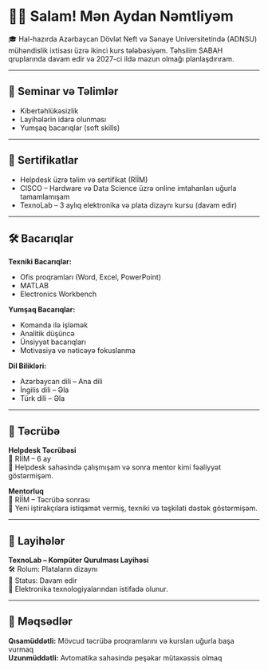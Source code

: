 # 👩‍💻 Salam! Mən Aydan Nəmtliyəm

🎓 Hal-hazırda Azərbaycan Dövlət Neft və Sənaye Universitetində (ADNSU) mühəndislik ixtisası üzrə ikinci kurs tələbəsiyəm. Təhsilim SABAH qruplarında davam edir və 2027-ci ildə məzun olmağı planlaşdırıram.

---

## 🧠 Seminar və Təlimlər
- Kibertəhlükəsizlik
- Layihələrin idarə olunması
- Yumşaq bacarıqlar (soft skills)

---

## 📜 Sertifikatlar
- Helpdesk üzrə təlim və sertifikat (RİİM)
- CISCO – Hardware və Data Science üzrə online imtahanları uğurla tamamlamışam
- TexnoLab – 3 aylıq elektronika və plata dizaynı kursu (davam edir)

---

## 🛠️ Bacarıqlar
**Texniki Bacarıqlar:**
- Ofis proqramları (Word, Excel, PowerPoint)
- MATLAB
- Electronics Workbench

**Yumşaq Bacarıqlar:**
- Komanda ilə işləmək
- Analitik düşüncə
- Ünsiyyət bacarıqları
- Motivasiya və nəticəyə fokuslanma

**Dil Bilikləri:**
- Azərbaycan dili – Ana dili
- İngilis dili – Əla
- Türk dili – Əla

---

## 💼 Təcrübə
**Helpdesk Təcrübəsi**  
📍 RİİM – 6 ay  
🔹 Helpdesk sahəsində çalışmışam və sonra mentor kimi fəaliyyət göstərmişəm.

**Mentorluq**  
📍 RİİM – Təcrübə sonrası  
🔹 Yeni iştirakçılara istiqamət vermiş, texniki və təşkilati dəstək göstərmişəm.

---

## 🔧 Layihələr
**TexnoLab – Kompüter Qurulması Layihəsi**  
🛠️ Rolum: Plataların dizaynı  
📌 Status: Davam edir  
🔹 Elektronika texnologiyalarından istifadə olunur.

---

## 🎯 Məqsədlər
**Qısamüddətli:** Mövcud təcrübə proqramlarını və kursları uğurla başa vurmaq  
**Uzunmüddətli:** Avtomatika sahəsində peşəkar mütəxəssis olmaq
